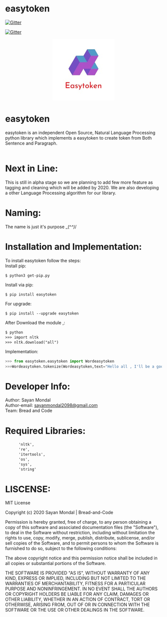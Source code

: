 # easytoken
[![Gitter](https://badges.gitter.im/BreadandCode/community.svg)](https://gitter.im/BreadandCode/community?utm_source=badge&utm_medium=badge&utm_campaign=pr-badge)

[![Gitter](https://badges.gitter.im/BreadandCode/community.svg)](https://gitter.im/BreadandCode/community?utm_source=badge&utm_medium=badge&utm_campaign=pr-badge)

 <p align="center">
  <img  src="./Misc/Easytoken_logo.jpg">
</p>

# easytoken
easytoken is an independent Open Source, Natural Language Processing python library which implements a easytoken to create token from Both Sentence and Paragraph.<br>
<br>

# Next in Line:
This is still in alpha stage so we are planning to add few more feature as tagging and cleaning which will be added by 2020. We are also developing a other Language Processing algorithm for our library.

# Naming:
The name is just it's purpose \_(^_^)_/

# Installation and Implementation:
To install easytoken follow the steps:<br>
Install pip:
```
$ python3 get-pip.py
```
Install via pip:
```
$ pip install easytoken
```
For upgrade:
```
$ pip install --upgrade easytoken
```

After Download the module ,:
```
$ python
>>> import nltk
>>> nltk.download("all")
```
Implementation:
```python
>>> from easytoken.easytoken import Wordeasytoken
>>>Wordeasytoken.tokenize(Wordeasytoken,text="Hello all , I'll be a good lover for you.")
```
  
# Developer Info:
Author: Sayan Mondal<br>
Author-email: sayanmondal2098@gmail.com<br>
Team: Bread and Code

# Required Libraries:
          'nltk',
          're',
          'itertools',
          'os',
          'sys',
          'string'

# LISCENSE:
MIT License

Copyright (c) 2020 Sayan Mondal | Bread-and-Code

Permission is hereby granted, free of charge, to any person obtaining a copy
of this software and associated documentation files (the "Software"), to deal
in the Software without restriction, including without limitation the rights
to use, copy, modify, merge, publish, distribute, sublicense, and/or sell
copies of the Software, and to permit persons to whom the Software is
furnished to do so, subject to the following conditions:

The above copyright notice and this permission notice shall be included in all
copies or substantial portions of the Software.

THE SOFTWARE IS PROVIDED "AS IS", WITHOUT WARRANTY OF ANY KIND, EXPRESS OR
IMPLIED, INCLUDING BUT NOT LIMITED TO THE WARRANTIES OF MERCHANTABILITY,
FITNESS FOR A PARTICULAR PURPOSE AND NONINFRINGEMENT. IN NO EVENT SHALL THE
AUTHORS OR COPYRIGHT HOLDERS BE LIABLE FOR ANY CLAIM, DAMAGES OR OTHER
LIABILITY, WHETHER IN AN ACTION OF CONTRACT, TORT OR OTHERWISE, ARISING FROM,
OUT OF OR IN CONNECTION WITH THE SOFTWARE OR THE USE OR OTHER DEALINGS IN THE
SOFTWARE.


